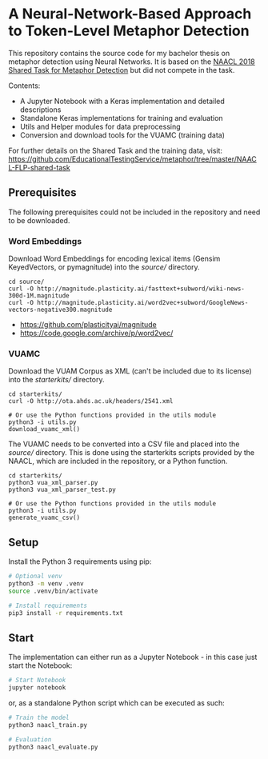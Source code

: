 # A Neural-Network-Based Approach to Token-Level Metaphor Detection

This repository contains the source code for my bachelor thesis on metaphor detection using Neural Networks. It is based on the [NAACL 2018 Shared Task for Metaphor Detection](https://sites.google.com/site/figlangworkshop/shared-task) but did not compete in the task.

Contents:

 - A Jupyter Notebook with a Keras implementation and detailed descriptions
 - Standalone Keras implementations for training and evaluation
 - Utils and Helper modules for data preprocessing
 - Conversion and download tools for the VUAMC (training data)

For further details on the Shared Task and the training data, visit: https://github.com/EducationalTestingService/metaphor/tree/master/NAACL-FLP-shared-task

## Prerequisites

The following prerequisites could not be included in the repository and need to be downloaded.

### Word Embeddings

Download Word Embeddings for encoding lexical items (Gensim KeyedVectors, or pymagnitude) into the *source/* directory.

```
cd source/
curl -O http://magnitude.plasticity.ai/fasttext+subword/wiki-news-300d-1M.magnitude
curl -O http://magnitude.plasticity.ai/word2vec+subword/GoogleNews-vectors-negative300.magnitude
```

- https://github.com/plasticityai/magnitude
- https://code.google.com/archive/p/word2vec/

### VUAMC

Download the VUAM Corpus as XML (can't be included due to its license) into the *starterkits/* directory.

```
cd starterkits/
curl -O http://ota.ahds.ac.uk/headers/2541.xml

# Or use the Python functions provided in the utils module
python3 -i utils.py
download_vuamc_xml()
```

The VUAMC needs to be converted into a CSV file and placed into the *source/* directory. This is done using the starterkits scripts provided by the NAACL, which are included in the repository, or a Python function.

```
cd starterkits/
python3 vua_xml_parser.py
python3 vua_xml_parser_test.py

# Or use the Python functions provided in the utils module
python3 -i utils.py
generate_vuamc_csv()
```

## Setup

Install the Python 3 requirements using pip:

``` bash
# Optional venv
python3 -m venv .venv
source .venv/bin/activate

# Install requirements
pip3 install -r requirements.txt
```

## Start

The implementation can either run as a Jupyter Notebook - in this case just start the Notebook:

``` bash
# Start Notebook
jupyter notebook
```

or, as a standalone Python script which can be executed as such:

``` bash
# Train the model
python3 naacl_train.py

# Evaluation
python3 naacl_evaluate.py
```
